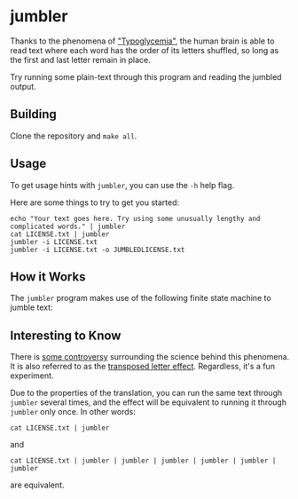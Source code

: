 # jumbler

Thanks to the phenomena of ["Typoglycemia"][typoglycemia], the human brain is able to read text where each word has the
order of its letters shuffled, so long as the first and last letter remain in place.

Try running some plain-text through this program and reading the jumbled output.

## Building

Clone the repository and `make all`.

## Usage

To get usage hints with `jumbler`, you can use the `-h` help flag.

Here are some things to try to get you started:

```console
echo "Your text goes here. Try using some unusually lengthy and complicated words." | jumbler
cat LICENSE.txt | jumbler
jumbler -i LICENSE.txt
jumbler -i LICENSE.txt -o JUMBLEDLICENSE.txt
```

## How it Works

The `jumbler` program makes use of the following finite state machine to jumble text:

## Interesting to Know

There is [some controversy][sciencealert] surrounding the science behind this phenomena. It is also referred to as the
[transposed letter effect][typoglycemia]. Regardless, it's a fun experiment.

Due to the properties of the translation, you can run the same text through `jumbler` several times, and the effect will
be equivalent to running it through `jumbler` only once. In other words:

```console
cat LICENSE.txt | jumbler
```

and

```console
cat LICENSE.txt | jumbler | jumbler | jumbler | jumbler | jumbler | jumbler
```

are equivalent.

<!--links-->

[sciencealert]: https://www.sciencealert.com/word-jumble-meme-first-last-letters-cambridge-typoglycaemia
[typoglycemia]: https://en.wikipedia.org/wiki/Transposed_letter_effect
